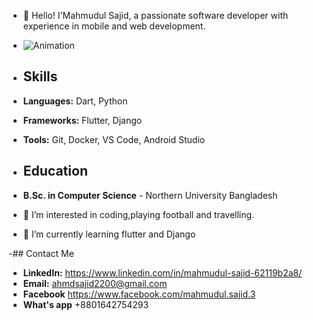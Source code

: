 - 👋 Hello! I'Mahmudul Sajid, a passionate software developer with experience in mobile and web development.
- ![Animation](./animation.gif)
  
- ## Skills

- **Languages:** Dart, Python
- **Frameworks:** Flutter, Django
- **Tools:** Git, Docker, VS Code, Android Studio

- ## Education

- **B.Sc. in Computer Science** - Northern University Bangladesh

- 👀 I’m interested in coding,playing football and travelling.
- 🌱 I’m currently learning flutter and Django

-## Contact Me
- **LinkedIn:** https://www.linkedin.com/in/mahmudul-sajid-62119b2a8/
- **Email:** ahmdsajid2200@gmail.com
- **Facebook** https://www.facebook.com/mahmudul.sajid.3
- **What's app** +8801642754293

<!---
ahmdsajid/ahmdsajid is a ✨ special ✨ repository because its `README.md` (this file) appears on your GitHub profile.
You can click the Preview link to take a look at your changes.
--->
